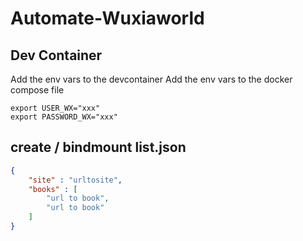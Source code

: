 # Automate-Wuxiaworld

## Dev Container
Add the env vars to the devcontainer
Add the env vars to the docker compose file
```
export USER_WX="xxx"
export PASSWORD_WX="xxx"

```

## create / bindmount list.json
``` json
{
    "site" : "urltosite",
    "books" : [
        "url to book",
        "url to book"
    ]
}
```